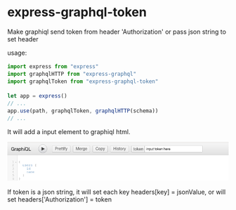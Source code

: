 # express-graphql-token

Make graphiql send token from header 'Authorization'
or pass json string to set header

usage:

```javascript
import express from "express"
import graphqlHTTP from "express-graphql"
import graphqlToken from "express-graphql-token"

let app = express()
// ...
app.use(path, graphqlToken, graphqlHTTP(schema))
// ...
```

It will add a input element to graphiql html.

![](/images/screenshot.png)

If token is a json string, it will set each key headers[key] = jsonValue, or will set headers['Authorization'] = token
